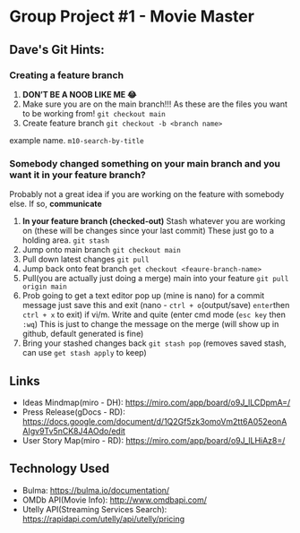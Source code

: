 # Group Project #1 - Movie Master

## Dave's Git Hints:
### Creating a feature branch

1. **DON’T BE A NOOB LIKE ME 😂** 
2. Make sure you are on the main branch!!! As these are the files you want to be working from! `git checkout main`
3. Create feature branch `git checkout -b <branch name>`

example name. `m10-search-by-title`

### Somebody changed something on your main branch and you want it in your feature branch?
Probably not a great idea if you are working on the feature with somebody else. If so, **communicate** 

1. **In your feature branch (checked-out)** Stash whatever you are working on (these will be changes since your last commit) These just go to a holding area. `git stash`
2. Jump onto main branch `git checkout main`
3. Pull down latest changes `git pull`
4. Jump back onto feat branch `get checkout <feaure-branch-name>`
5. Pull(you are actually just doing a merge) main into your feature `git pull origin main`
6. Prob going to get a text editor pop up (mine is nano) for a commit message just save this and exit (nano - `ctrl + o`(output/save) `enter`then `ctrl + x` to exit) if vi/m. Write and quite (enter cmd mode (`esc key` then `:wq`) This is just to change the message on the merge (will show up in github, default generated is fine)
7.  Bring your stashed changes back `git stash pop` (removes saved stash, can use `get stash apply` to keep)

## Links
- Ideas Mindmap(miro - DH): https://miro.com/app/board/o9J_lLCDpmA=/
- Press Release(gDocs - RD): https://docs.google.com/document/d/1Q2Gf5zk3omoVm2tt6A052eonAAIgv9Tv5nCK8J4AOdo/edit
- User Story Map(miro - RD): https://miro.com/app/board/o9J_lLHiAz8=/

## Technology Used
- Bulma: https://bulma.io/documentation/
- OMDb API(Movie Info): http://www.omdbapi.com/
- Utelly API(Streaming Services Search): https://rapidapi.com/utelly/api/utelly/pricing
